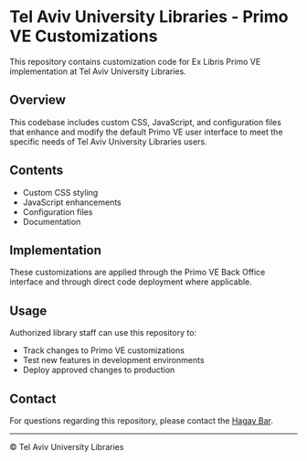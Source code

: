 # Tel Aviv University Libraries - Primo VE Customizations

This repository contains customization code for Ex Libris Primo VE implementation at Tel Aviv University Libraries.

## Overview

This codebase includes custom CSS, JavaScript, and configuration files that enhance and modify the default Primo VE user interface to meet the specific needs of Tel Aviv University Libraries users.

## Contents

- Custom CSS styling
- JavaScript enhancements
- Configuration files
- Documentation

## Implementation

These customizations are applied through the Primo VE Back Office interface and through direct code deployment where applicable.

## Usage

Authorized library staff can use this repository to:
- Track changes to Primo VE customizations
- Test new features in development environments
- Deploy approved changes to production

## Contact

For questions regarding this repository, please contact the [Hagay Bar](mailto:hagaybar@tauex.tau.ac.il).

---

© Tel Aviv University Libraries
